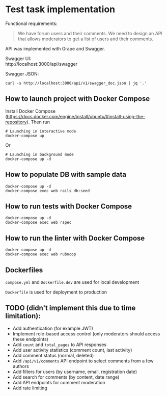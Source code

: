 # Test task implementation

Functional requirements:
> We have forum users and their comments. We need to design an API that allows moderators to get a list of users and their comments.

API was implemented with Grape and Swagger.

Swagger UI:  
http://localhost:3000/api/swagger

Swagger JSON:
```
curl -s http://localhost:3000/api/v1/swagger_doc.json | jq '.'
```

## How to launch project with Docker Compose
Install Docker Compose (https://docs.docker.com/engine/install/ubuntu/#install-using-the-repository).
Then run
```
# Launching in interactive mode
docker-compose up
```
Or
```
# Launching in background mode
docker-compose up -d
```

## How to populate DB with sample data
```
docker-compose up -d
docker-compose exec web rails db:seed
```

## How to run tests with Docker Compose
```
docker-compose up -d
docker-compose exec web rspec
```

## How to run the linter with Docker Compose
```
docker-compose up -d
docker-compose exec web rubocop
```

## Dockerfiles
`compose.yml` and `Dockerfile.dev` are used for local development  

`Dockerfile` is used for deployment to production

## TODO (didn't implement this due to time limitation):
- Add authentication (for example JWT)
- Implement role-based access control (only moderators should access these endpoints)
- Add `count` and `total_pages` to API responses
- Add user activity statistics (comment count, last activity)
- Add comment status (normal, deleted)
- Add `/api/v1/comments` API endpoint to select comments from a few authors
- Add filters for users (by username, email, registration date)
- Add search for comments (by content, date range)
- Add API endpoints for comment moderation
- Add rate limiting
